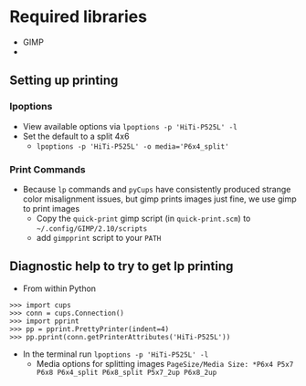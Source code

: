 # Required libraries
- GIMP
-

## Setting up printing

### lpoptions
- View available options via `lpoptions -p 'HiTi-P525L' -l`
- Set the default to a split 4x6
    - `lpoptions -p 'HiTi-P525L' -o media='P6x4_split'`

### Print Commands

- Because `lp` commands and `pyCups` have consistently produced strange color misalignment issues, but gimp prints images just fine, we use gimp to print images
    - Copy the `quick-print` gimp script (in `quick-print.scm`) to `~/.config/GIMP/2.10/scripts`
    - add `gimpprint` script to your `PATH`


## Diagnostic help to try to get lp printing

- From within Python
```
>>> import cups
>>> conn = cups.Connection()
>>> import pprint
>>> pp = pprint.PrettyPrinter(indent=4)
>>> pp.pprint(conn.getPrinterAttributes('HiTi-P525L'))
```

- In the terminal run `lpoptions -p 'HiTi-P525L' -l`
  - Media options for splitting images `PageSize/Media Size: *P6x4 P5x7 P6x8 P6x4_split P6x8_split P5x7_2up P6x8_2up`
